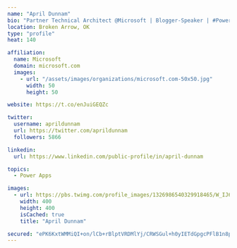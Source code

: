 ```yaml
---
name: "April Dunnam"
bio: "Partner Technical Architect @Microsoft | Blogger-Speaker | #PowerApps, #PowerAutomate, #Office365, #SharePoint | #WIT | #Karaoke Queen"
location: Broken Arrow, OK
type: "profile"
heat: 140

affiliation:
  name: Microsoft
  domain: microsoft.com
  images:
    - url: "/assets/images/organizations/microsoft.com-50x50.jpg"
      width: 50
      height: 50

website: https://t.co/enJuiGEQZc

twitter:
  username: aprildunnam
  url: https://twitter.com/aprildunnam
  followers: 5866

linkedin:
  url: https://www.linkedin.com/public-profile/in/april-dunnam

topics:
  - Power Apps

images:
  - url: https://pbs.twimg.com/profile_images/1326986540329918465/W_IJ6Ih2_400x400.jpg
    width: 400
    height: 400
    isCached: true
    title: "April Dunnam"

secured: "ePK6KxtWMMiQI+on/lCb+rBlptVRDMlYj/CRWSGul+h0yIETdGpgcPFlB1n8prL1MIyEL8p2UZNwEjxMZNOZLXqCw+MyxJTJUqO9dysHue3eajcxxIBZEYJqQse/T0AxYOSy/YbBtpYEqSA3sfz1SE6DkCmCRkvX6dhMzlShIRie8ru0VcaTrwAIsTu8D1izIE4ukHUgGUjm+sjSfcqBr+9BnUTGtbCixWzwsNw8Bfd8B8ZO/HCGL9+Tu+8stMpgUkgCALVVFfYcM61ZhOi3k13oHEmcBUMwAGZpNxVopi1mO1zZ6PvzRnxggJPSFRv0CFZf/DdWheXt4XNZNdx4olnuuj+0fi87Ex070bi7tbJ3UgSdFtV7lf/mr8Uis3V50qmPeCAecuEEkN+RyaUlwn8RLZrYgj41tFQWF1hRx3U=;8krCPxa9SmH1bxK+J5+fDw=="
---
```


